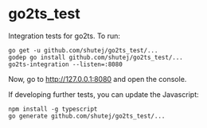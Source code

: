 # go2ts_test

Integration tests for go2ts.  To run:

    go get -u github.com/shutej/go2ts_test/...
    godep go install github.com/shutej/go2ts_test/...
    go2ts-integration --listen=:8080

Now, go to http://127.0.0.1:8080 and open the console.

If developing further tests, you can update the Javascript:

    npm install -g typescript
    go generate github.com/shutej/go2ts_test/...
